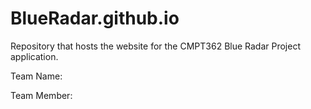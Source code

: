 # BlueRadar.github.io
Repository that hosts the website for the CMPT362 Blue Radar Project application.

Team Name:

Team Member:


